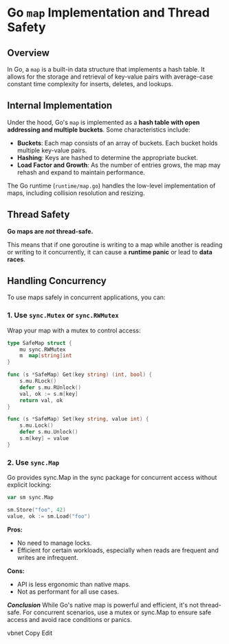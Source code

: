 # Go `map` Implementation and Thread Safety

## Overview

In Go, a `map` is a built-in data structure that implements a hash table. It allows for the storage and retrieval of key-value pairs with average-case constant time complexity for inserts, deletes, and lookups.

## Internal Implementation

Under the hood, Go's `map` is implemented as a **hash table with open addressing and multiple buckets**. Some characteristics include:

- **Buckets**: Each map consists of an array of buckets. Each bucket holds multiple key-value pairs.
- **Hashing**: Keys are hashed to determine the appropriate bucket.
- **Load Factor and Growth**: As the number of entries grows, the map may rehash and expand to maintain performance.

The Go runtime (`runtime/map.go`) handles the low-level implementation of maps, including collision resolution and resizing.

## Thread Safety

**Go maps are *not* thread-safe.**

This means that if one goroutine is writing to a map while another is reading or writing to it concurrently, it can cause a **runtime panic** or lead to **data races**.

## Handling Concurrency

To use maps safely in concurrent applications, you can:

### 1. **Use `sync.Mutex` or `sync.RWMutex`**

Wrap your map with a mutex to control access:

```go
type SafeMap struct {
    mu sync.RWMutex
    m  map[string]int
}

func (s *SafeMap) Get(key string) (int, bool) {
    s.mu.RLock()
    defer s.mu.RUnlock()
    val, ok := s.m[key]
    return val, ok
}

func (s *SafeMap) Set(key string, value int) {
    s.mu.Lock()
    defer s.mu.Unlock()
    s.m[key] = value
}
```

### 2. **Use  `sync.Map`**
Go provides sync.Map in the sync package for concurrent access without explicit locking:

```go
var sm sync.Map

sm.Store("foo", 42)
value, ok := sm.Load("foo")

```

**Pros:**
- No need to manage locks.
- Efficient for certain workloads, especially when reads are frequent and writes are infrequent.

**Cons:**
- API is less ergonomic than native maps.
- Not as performant for all use cases.

***Conclusion***
While Go's native map is powerful and efficient, it's not thread-safe. For concurrent scenarios, use a mutex or sync.Map to ensure safe access and avoid race conditions or panics.

vbnet
Copy
Edit

